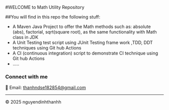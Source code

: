 #WELCOME to Math Utility Repository

##You will find in this repo the following stuff:
- A Maven Java Project to offer the Math methods such as: absolute (abs), factorial, sqrt(square root), as the same functionality with Math class in JDK
- A Unit Testing test script using JUnit Testing frame work ,TDD, DDT techniques using Git hub Actions
- A CI (continuous integration) script to demonstrate CI technique using Git hub Actions
- …..
### Connect with me  
📧 Email: [thanhndse182854@gmail.com](mailto:thanhndse182854@gmail.com)

---

&copy; 2025 nguyendinhthanhh
